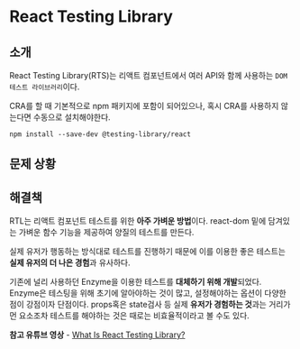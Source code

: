 # React Testing Library

## 소개

React Testing Library(RTS)는 리액트 컴포넌트에서 여러 API와 함께 사용하는 `DOM 테스트 라이브러리`이다.

CRA를 할 때 기본적으로 npm 패키지에 포함이 되어있으나, 혹시 CRA를 사용하지 않는다면 수동으로 설치해야한다.

```
npm install --save-dev @testing-library/react
```

## 문제 상황

## 해결책

RTL는 리액트 컴포넌트 테스트를 위한 **아주 가벼운 방법**이다. react-dom 밑에 담겨있는 가벼운 함수 기능을 제공하여 양질의 테스트를 만든다.

실제 유저가 행동하는 방식대로 테스트를 진행하기 때문에 이를 이용한 좋은 테스트는 **실제 유저의 더 나은 경험**과 유사하다.

기존에 널리 사용하던 Enzyme을 이용한 테스트를 **대체하기 위해 개발**되었다.
Enzyme은 테스팅을 위해 초기에 알아야하는 것이 많고, 설정해야하는 옵션이 다양한 점이 강점이자 단점이다. props혹은 state검사 등 실제 **유저가 경험하는 것**과는 거리가 먼 요소조차 테스트를 해야하는 것은 때로는 비효율적이라고 볼 수도 있다.

**참고 유튜브 영상** -
<a href='https://www.youtube.com/watch?v=JKOwJUM4_RM'>What Is React Testing Library?</a>
